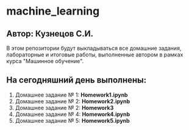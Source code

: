 # machine_learning
## Автор: Кузнецов С.И.

В этом репозитории будут выкладываться все домашние задания, лабораторные и итоговые работы, выполненные автором в рамках курса "Машинное обучение".

## На сегодняшний день выполнены:
1. Домашнее задание № 1: **Homework1.ipynb**
2. Домашнее задание № 2: **Homework2.ipynb**
3. Домашнее задание № 2: **Homework3**
4. Домашнее задание № 4: **Homework4.ipynb**
5. Домашнее задание № 5: **Homework5.ipynb**


